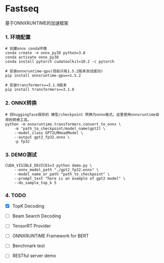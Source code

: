 # Fastseq
基于ONNXRUNTIME的加速框架

### 1. 环境配置
```shell
# 创建onnx conda环境
conda create -n onnx_py38 python=3.8
conda activate onnx_py38
conda install pytorch cudatoolkit=10.2 -c pytorch

# 安装onnxruntime-gpu(目前只有1.5.2版本测试成功)
pip install onnxruntime-gpu==1.5.2

# 安装transformers==3.1.0版本
pip install transformers==3.1.0
```

### 2. ONNX转换
```shell
# 将huggingface保存的 模型/checkpoint 转换为onnx格式。这里使用onnxruntime自带的转换工具。
python -m onnxruntime.transformers.convert_to_onnx \
    -m "path_to_checkpoint/model_name(gpt2) \
    --model_class GPT2LMHeadModel \
    --output gpt2_fp32.onnx \
    -p fp32
```

### 3. DEMO测试
```shell
CUDA_VISIBLE_DEVICES=3 python demo.py \
    --onnx_model_path "./gpt2_fp32.onnx" \
    --model_name_or_path "path_to_checkpoint" \
    --prompt_text "here is an example of gpt2 model" \
    --do_sample_top_k 5
```


### 4. TODO
- [x] TopK Decoding
- [ ] Beam Search Decoding
- [ ] TensorRT Provider
- [ ] ONNXRUNTIME Framework for BERT 
- [ ] Benchmark test
- [ ] RESTful server demo


